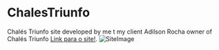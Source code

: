# ChalesTriunfo
Chalés Triunfo site developed by me t my client Adilson Rocha owner of Chalés Triunfo
[Link para o site!](https://chalestriunfo.com.br/).
![SiteImage](https://chalestriunfo.com.br/screencapture.png)
